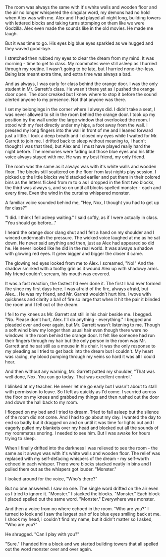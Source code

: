 The room was always the same with it's white walls and wooden floor and the air no longer whispered the singular word, my demons had no hold when Alex was with me.  Alex and I had played all night long, building towers with lettered blocks and taking turns stomping on them like we were Godzilla.  Alex even made the sounds like in the old movies.  He made me laugh.

But it was time to go. His eyes big blue eyes sparkled as we hugged and they waved good-bye.

I stretched then rubbed my eyes to clear the dream from my mind.  It was morning - time to get to class.  My roommates were still asleep as I hurried through my routine.  I wasn't going to be late, but I hurried none-the-less.  Being late meant extra time, and extra time was always a bad.

And as always, I was early for class behind the orange door.  I was the only student in Mr. Garrett's class.  He wasn't there yet as I pushed the orange door open.  The door creaked  but I knew where to stop it before the sound alerted anyone to my presence.  Not that anyone was there.

I set my belongings in the corner where I always did.  I didn't take a seat, I was never allowed to sit in the room behind the orange door.  I took up my position by the wall under the large window that overlooked the room.  I stood with my feet directly under my hips, a foot away from the wall.  I pressed my long fingers into the wall in front of me and I leaned forward just a little.  I took a deep breath and I closed my eyes while I waited for Mr. Garrett to join me.  I drifted back to sleep without meaning to, I hadn't thought I was that tired, but Alex and I must have played really hard the night before.  The memories were fading but those blue eyes and his little voice always stayed with me.   He was my best friend, my only friend.

The room was the same as it always was with it's white walls and wooden floor.  The blocks still scattered on the floor from last nights play session.  I picked up the little blocks we'd stacked earlier and put them in their colored bins as the letters flicked from m to o as I dropped in the first two blocks, the third was always s, and so on until all blocks spelled monster - each and every time.  Even the wind in the curtains whispered monster.

A familiar voice sounded behind me, "Hey, Nox, I thought you had to get up for class?"

"I did.  I think I fell asleep waiting."  I said softly, as if I were actually in class.  "You should go before..."

I heard the orange door clang shut and I felt a hand on my shoulder and I winced underneath the pressure.  The wicked voice laughed at me as he sat down.  He never said anything and then, just as Alex had appeared so did he.  He never looked like he did in the real world.  It was always a shadow with glowing red eyes.  It grew bigger and bigger the closer it came.  

The glowing red eyes looked from me to Alex.  I screamed, "No!"  And the shadow smirked with a toothy grin as it wound Alex up with shadowy arms.  My friend couldn't scream, his mouth was covered.  

It was a fast reaction, the fastest I'd ever done it.  The first I had ever formed fire since my first days here.  I was afraid of the fire, always afraid, but Alex... He was my friend, and Mr. Garrett wouldn't hurt him.  I wove with quickness and clarity a ball of fire so large that when it hit the pair it blinded the room and I fell out of the dream.

I fell to my knees as Mr. Garrett sat still in his chair beside me.  I begged.  "No.  Please don't hurt, Alex.  I'll do anything - everything."  I begged and pleaded over and over again, but Mr. Garrett wasn't listening to me.  Though a soft wind blew my longer than usual hair even though there were no windows in the room behind the orange door.  It felt like someone had run their fingers through my hair but the only person in the room was Mr. Garrett and he sat still as a mouse in his chair.  It was the only response to my pleading as I tried to get back into the dream but I couldn't.  My heart was racing, my blood pumping through my veins so hard it was all I could hear.

And then without any warning, Mr. Garrett patted my shoulder, "That was well done, Nox.  You can go today.  That was excellent control."

I blinked at my teacher.  He never let me go early but I wasn't about to stall with permission to leave.  So I left as quickly as I'd come.  I scurried across the floor on my knees and grabbed my things and then rushed out the door and down the hall back to my room.

I flopped on my bed and I tried to dream.  Tried to fall asleep but the silence of the room did not come.  And I had to go about my day.  I wanted the day to end so badly but it dragged on and on until it was time for lights out and I eagerly pulled my blankets over my head and blocked out all the sounds of my roommates snoring.  I needed to see him.  But I was awake for hours trying to sleep.

When I finally drifted into the darkness I was relieved to see the room - the same as it always was with it's white walls and wooden floor. The relief was replaced with my self-defacing whispers of the dream - my self-worth echoed in each whisper.  There were blocks stacked neatly in bins and I pulled them out as the whispers got louder.  "Monster."   

I looked around for the voice, "Who's there?"

But no one answered.  I saw no one.  The single word drifted on the air even as I tried to ignore it. "Monster." I stacked the blocks. "Monster."  Each block I placed spelled out the same word.  "Monster."  Everywhere was monster.

And then a voice from no where echoed in the room.  "Who are you?"  I turned to look and I saw the largest pair of ice blue eyes smiling back at me.  I shook my head, I couldn't find my name, but it didn't matter so I asked, "Who are you?"

He shrugged.  "Can I play with you?"

"Sure."  I handed him a block and we started building towers that all spelled out the word monster over and over again.


<!--stackedit_data:
eyJoaXN0b3J5IjpbLTc0NzYwNTgyNiwtMTEzODE4MzE2MSwtND
c3NzUxNDM3LC0xMDQ0MTMzNjMxLC00NDkzODUwOTcsLTEwOTY3
MjI0NTJdfQ==
-->